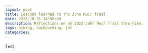 ```yaml
---
layout: post
title: Lessons learned on the John Muir Trail
date: 2022-10-31 14:50:00
description: Reflections on my 2022 John Muir Trail thru-hike.
tags: hiking, backpacking, jmt
categories: 
---
```


Test
